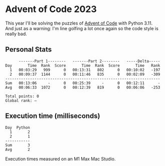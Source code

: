 # Advent of Code 2023

This year I'll be solving the puzzles of [Advent of Code](https://adventofcode.com/2023) with Python 3.11.  
And just as a warning: I'm line golfing a lot once again so the code style is really bad.  

## Personal Stats
```
      -------Part 1--------   -------Part 2--------   -----Delta-----
Day       Time  Rank  Score       Time  Rank  Score       Time   Rank
  1   00:03:29   999      0   00:13:31   802      0   00:10:02   -197
  2   00:09:37  1144      0   00:11:46   835      0   00:02:09   -309
---------------------------------------------------------------------
Sum   00:13:06     -      0   00:25:39     -      0   00:12:11      -
Avg   00:06:33  1072      0   00:12:39   819      0   00:06:06   -253

Total points: 0
Global rank: –
```

## Execution time (milliseconds)
```
Day  Python
  1       2
  2       1
-----------
Sum       3
Avg       2
```

Execution times measured on an M1 Max Mac Studio.
